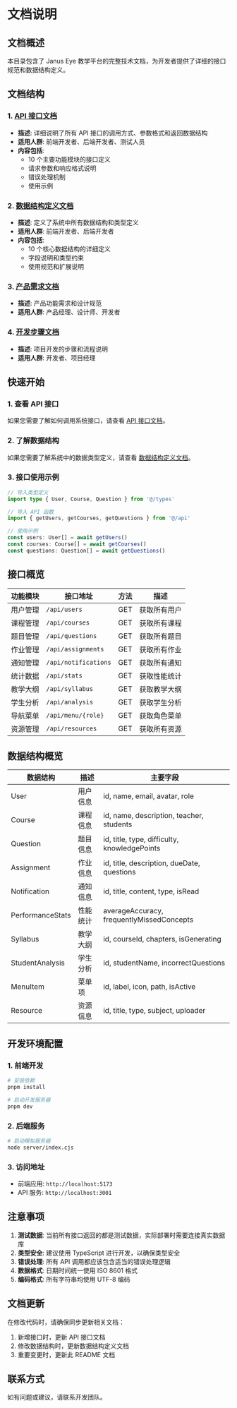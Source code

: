 # 文档说明

## 文档概述

本目录包含了 Janus Eye 教学平台的完整技术文档，为开发者提供了详细的接口规范和数据结构定义。

## 文档结构

### 1. [API 接口文档](./api-documentation.md)
- **描述**: 详细说明了所有 API 接口的调用方式、参数格式和返回数据结构
- **适用人群**: 前端开发者、后端开发者、测试人员
- **内容包括**:
  - 10 个主要功能模块的接口定义
  - 请求参数和响应格式说明
  - 错误处理机制
  - 使用示例

### 2. [数据结构定义文档](./data-structures.md)
- **描述**: 定义了系统中所有数据结构和类型定义
- **适用人群**: 前端开发者、后端开发者
- **内容包括**:
  - 10 个核心数据结构的详细定义
  - 字段说明和类型约束
  - 使用规范和扩展说明

### 3. [产品需求文档](./prd.md)
- **描述**: 产品功能需求和设计规范
- **适用人群**: 产品经理、设计师、开发者

### 4. [开发步骤文档](./step1.md)
- **描述**: 项目开发的步骤和流程说明
- **适用人群**: 开发者、项目经理

## 快速开始

### 1. 查看 API 接口
如果您需要了解如何调用系统接口，请查看 [API 接口文档](./api-documentation.md)。

### 2. 了解数据结构
如果您需要了解系统中的数据类型定义，请查看 [数据结构定义文档](./data-structures.md)。

### 3. 接口使用示例
```typescript
// 导入类型定义
import type { User, Course, Question } from '@/types'

// 导入 API 函数
import { getUsers, getCourses, getQuestions } from '@/api'

// 使用示例
const users: User[] = await getUsers()
const courses: Course[] = await getCourses()
const questions: Question[] = await getQuestions()
```

## 接口概览

| 功能模块 | 接口地址 | 方法 | 描述 |
|---------|----------|------|------|
| 用户管理 | `/api/users` | GET | 获取所有用户 |
| 课程管理 | `/api/courses` | GET | 获取所有课程 |
| 题目管理 | `/api/questions` | GET | 获取所有题目 |
| 作业管理 | `/api/assignments` | GET | 获取所有作业 |
| 通知管理 | `/api/notifications` | GET | 获取所有通知 |
| 统计数据 | `/api/stats` | GET | 获取性能统计 |
| 教学大纲 | `/api/syllabus` | GET | 获取教学大纲 |
| 学生分析 | `/api/analysis` | GET | 获取学生分析 |
| 导航菜单 | `/api/menu/{role}` | GET | 获取角色菜单 |
| 资源管理 | `/api/resources` | GET | 获取所有资源 |

## 数据结构概览

| 数据结构 | 描述 | 主要字段 |
|---------|------|----------|
| User | 用户信息 | id, name, email, avatar, role |
| Course | 课程信息 | id, name, description, teacher, students |
| Question | 题目信息 | id, title, type, difficulty, knowledgePoints |
| Assignment | 作业信息 | id, title, description, dueDate, questions |
| Notification | 通知信息 | id, title, content, type, isRead |
| PerformanceStats | 性能统计 | averageAccuracy, frequentlyMissedConcepts |
| Syllabus | 教学大纲 | id, courseId, chapters, isGenerating |
| StudentAnalysis | 学生分析 | id, studentName, incorrectQuestions |
| MenuItem | 菜单项 | id, label, icon, path, isActive |
| Resource | 资源信息 | id, title, type, subject, uploader |

## 开发环境配置

### 1. 前端开发
```bash
# 安装依赖
pnpm install

# 启动开发服务器
pnpm dev
```

### 2. 后端服务
```bash
# 启动模拟服务器
node server/index.cjs
```

### 3. 访问地址
- 前端应用: `http://localhost:5173`
- API 服务: `http://localhost:3001`

## 注意事项

1. **测试数据**: 当前所有接口返回的都是测试数据，实际部署时需要连接真实数据库
2. **类型安全**: 建议使用 TypeScript 进行开发，以确保类型安全
3. **错误处理**: 所有 API 调用都应该包含适当的错误处理逻辑
4. **数据格式**: 日期时间统一使用 ISO 8601 格式
5. **编码格式**: 所有字符串均使用 UTF-8 编码

## 文档更新

在修改代码时，请确保同步更新相关文档：

1. 新增接口时，更新 API 接口文档
2. 修改数据结构时，更新数据结构定义文档
3. 重要变更时，更新此 README 文档

## 联系方式

如有问题或建议，请联系开发团队。
